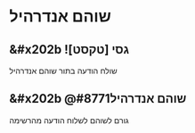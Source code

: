 # &#x202b; שוהם אנדרהיל

## &#x202b !גסי [טקסט]
שולח הודעה בתור שוהם אנדרהיל

## &#x202b @שוהם אנדרהיל#8771 
גורם לשוהם לשלוח הודעה מהרשימה
